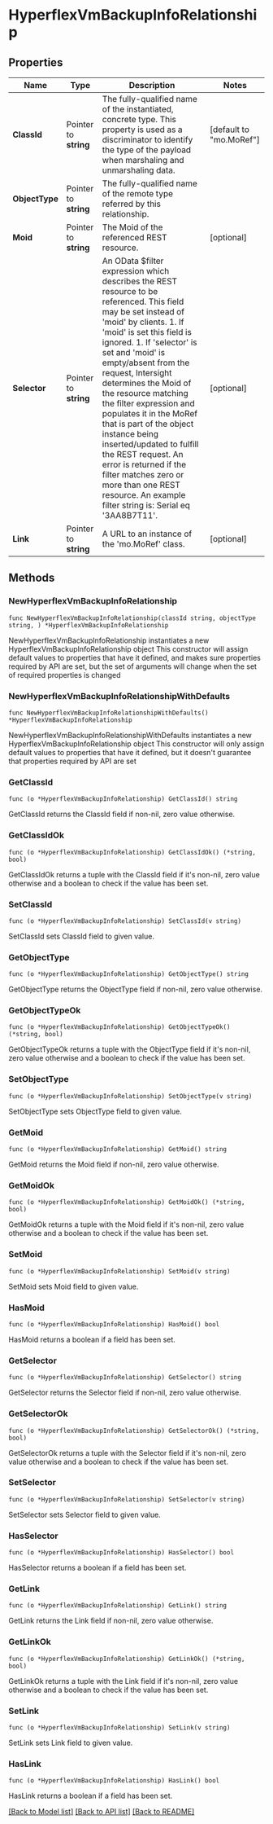 # HyperflexVmBackupInfoRelationship

## Properties

Name | Type | Description | Notes
------------ | ------------- | ------------- | -------------
**ClassId** | Pointer to **string** | The fully-qualified name of the instantiated, concrete type. This property is used as a discriminator to identify the type of the payload when marshaling and unmarshaling data. | [default to "mo.MoRef"]
**ObjectType** | Pointer to **string** | The fully-qualified name of the remote type referred by this relationship. | 
**Moid** | Pointer to **string** | The Moid of the referenced REST resource. | [optional] 
**Selector** | Pointer to **string** | An OData $filter expression which describes the REST resource to be referenced. This field may be set instead of &#39;moid&#39; by clients. 1. If &#39;moid&#39; is set this field is ignored. 1. If &#39;selector&#39; is set and &#39;moid&#39; is empty/absent from the request, Intersight determines the Moid of the resource matching the filter expression and populates it in the MoRef that is part of the object instance being inserted/updated to fulfill the REST request. An error is returned if the filter matches zero or more than one REST resource. An example filter string is: Serial eq &#39;3AA8B7T11&#39;. | [optional] 
**Link** | Pointer to **string** | A URL to an instance of the &#39;mo.MoRef&#39; class. | [optional] 

## Methods

### NewHyperflexVmBackupInfoRelationship

`func NewHyperflexVmBackupInfoRelationship(classId string, objectType string, ) *HyperflexVmBackupInfoRelationship`

NewHyperflexVmBackupInfoRelationship instantiates a new HyperflexVmBackupInfoRelationship object
This constructor will assign default values to properties that have it defined,
and makes sure properties required by API are set, but the set of arguments
will change when the set of required properties is changed

### NewHyperflexVmBackupInfoRelationshipWithDefaults

`func NewHyperflexVmBackupInfoRelationshipWithDefaults() *HyperflexVmBackupInfoRelationship`

NewHyperflexVmBackupInfoRelationshipWithDefaults instantiates a new HyperflexVmBackupInfoRelationship object
This constructor will only assign default values to properties that have it defined,
but it doesn't guarantee that properties required by API are set

### GetClassId

`func (o *HyperflexVmBackupInfoRelationship) GetClassId() string`

GetClassId returns the ClassId field if non-nil, zero value otherwise.

### GetClassIdOk

`func (o *HyperflexVmBackupInfoRelationship) GetClassIdOk() (*string, bool)`

GetClassIdOk returns a tuple with the ClassId field if it's non-nil, zero value otherwise
and a boolean to check if the value has been set.

### SetClassId

`func (o *HyperflexVmBackupInfoRelationship) SetClassId(v string)`

SetClassId sets ClassId field to given value.


### GetObjectType

`func (o *HyperflexVmBackupInfoRelationship) GetObjectType() string`

GetObjectType returns the ObjectType field if non-nil, zero value otherwise.

### GetObjectTypeOk

`func (o *HyperflexVmBackupInfoRelationship) GetObjectTypeOk() (*string, bool)`

GetObjectTypeOk returns a tuple with the ObjectType field if it's non-nil, zero value otherwise
and a boolean to check if the value has been set.

### SetObjectType

`func (o *HyperflexVmBackupInfoRelationship) SetObjectType(v string)`

SetObjectType sets ObjectType field to given value.


### GetMoid

`func (o *HyperflexVmBackupInfoRelationship) GetMoid() string`

GetMoid returns the Moid field if non-nil, zero value otherwise.

### GetMoidOk

`func (o *HyperflexVmBackupInfoRelationship) GetMoidOk() (*string, bool)`

GetMoidOk returns a tuple with the Moid field if it's non-nil, zero value otherwise
and a boolean to check if the value has been set.

### SetMoid

`func (o *HyperflexVmBackupInfoRelationship) SetMoid(v string)`

SetMoid sets Moid field to given value.

### HasMoid

`func (o *HyperflexVmBackupInfoRelationship) HasMoid() bool`

HasMoid returns a boolean if a field has been set.

### GetSelector

`func (o *HyperflexVmBackupInfoRelationship) GetSelector() string`

GetSelector returns the Selector field if non-nil, zero value otherwise.

### GetSelectorOk

`func (o *HyperflexVmBackupInfoRelationship) GetSelectorOk() (*string, bool)`

GetSelectorOk returns a tuple with the Selector field if it's non-nil, zero value otherwise
and a boolean to check if the value has been set.

### SetSelector

`func (o *HyperflexVmBackupInfoRelationship) SetSelector(v string)`

SetSelector sets Selector field to given value.

### HasSelector

`func (o *HyperflexVmBackupInfoRelationship) HasSelector() bool`

HasSelector returns a boolean if a field has been set.

### GetLink

`func (o *HyperflexVmBackupInfoRelationship) GetLink() string`

GetLink returns the Link field if non-nil, zero value otherwise.

### GetLinkOk

`func (o *HyperflexVmBackupInfoRelationship) GetLinkOk() (*string, bool)`

GetLinkOk returns a tuple with the Link field if it's non-nil, zero value otherwise
and a boolean to check if the value has been set.

### SetLink

`func (o *HyperflexVmBackupInfoRelationship) SetLink(v string)`

SetLink sets Link field to given value.

### HasLink

`func (o *HyperflexVmBackupInfoRelationship) HasLink() bool`

HasLink returns a boolean if a field has been set.


[[Back to Model list]](../README.md#documentation-for-models) [[Back to API list]](../README.md#documentation-for-api-endpoints) [[Back to README]](../README.md)


